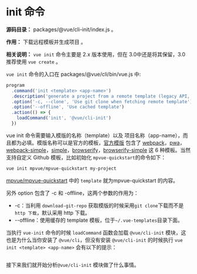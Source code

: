 # init 命令

**源码目录：**  packages/@vue/cli-init/index.js 。

**作用：** 下载远程模板并生成项目 。

**相关说明：** `vue init` 命令主要是 2.x 版本使用，但在 3.0中还是将其保留，3.0 推荐使用 `vue create` 。


`vue init` 命令的入口在 packages/@vue/cli/bin/vue.js 中:

``` javascript
program
  .command('init <template> <app-name>')
  .description('generate a project from a remote template (legacy API, requires @vue/cli-init)')
  .option('-c, --clone', 'Use git clone when fetching remote template')
  .option('--offline', 'Use cached template')
  .action(() => {
    loadCommand('init', '@vue/cli-init')
  })
```

vue init 命令需要输入模版的名称（template）以及 项目名称（app-name），而且都为必填。模版名称可以是官方的模板，[官方模版](https://github.com/vuejs-templates) 包含了 [webpack](https://github.com/vuejs-templates/webpack)，[pwa](https://github.com/vuejs-templates/pwa)，[webpack-simple](https://github.com/vuejs-templates/webpack-simple)，[simple](https://github.com/vuejs-templates/simple)，[browserify](https://github.com/vuejs-templates/browserify)，[browserify-simple](https://github.com/vuejs-templates/browserify-simple) 这 6 种模板。当然支持自定义 Github 模板，比如初始化 `mpvue-quickstart`的命令如下：

``` bash
vue init mpvue/mpvue-quickstart my-project
```
[mpvue/mpvue-quickstart](https://github.com/mpvue/mpvue-quickstart) 中的 `template` 就为mpvue-quickstart 的内容。

另外 option 包含了 -c  和 -offline，这两个参数的作用为：

* -c：当利用 `download-git-repo` 获取模版的时候采用`git clone`下载而不是`http 下载`，默认采用 http 下载。
* --offline：使用缓存的 template 模板，位于`~/.vue-templates`目录下面。



当执行 `vue-init` 命令的时候 `loadCommand` 函数会加载 `@vue/cli-init` 模块，这也是为什么当你安装了 `@vue/cli`，但没有安装 `@vue/cli-init` 的时候执行 `vue init <template> <app-name>` 会有以下的提示：

<img :src="$withBase('/assets/init-img01.png')">

接下来我们就开始分析`@vue/cli-init` 模块做了什么事情。
